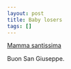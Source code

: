 ```yaml
---
layout: post
title: Baby losers
tags: []
---
```


[Mamma santissima](http://www.corriere.it/cronache/09_marzo_19/focus_italia_non_paese_per_giovani_6360683a-143c-11de-9dd5-00144f02aabc.shtml)

Buon San Giuseppe.
